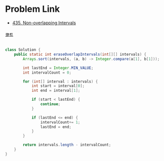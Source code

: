 # Problem Link
- [435. Non-overlapping Intervals](https://leetcode.com/problems/non-overlapping-intervals/)


#### 코드

```java

class Solution {
    public static int eraseOverlapIntervals(int[][] intervals) {
        Arrays.sort(intervals, (a, b) -> Integer.compare(a[1], b[1]));

        int lastEnd = Integer.MIN_VALUE;
        int intervalCount = 0;

        for (int[] interval : intervals) {
            int start = interval[0];
            int end = interval[1];

            if (start < lastEnd) {
                continue;
            }

            if (lastEnd <= end) {
                intervalCount+= 1;
                lastEnd = end;
            }
        }

        return intervals.length - intervalCount;
    }
}

```
